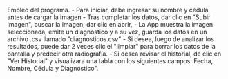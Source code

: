 Empleo del programa.
    - Para iniciar, debe ingresar su nombre y cédula antes de cargar la imagen 
    - Tras completar los datos, dar clic en "Subir Imagen", buscar la imagen, dar clic en abrir,
    - La App muestra la imagen seleccionada, emite un diagnóstico y a su vez, guarda los datos en un archivo .csv llamado "diagnosticos.csv"
    - Si desea, luego de analizar los resultados, puede dar 2 veces clic el "limpiar" para
    borrar los datos de la pantalla y predecir otra radiografía.
    - Si desea revisar el historial, de clic en "Ver Historial" y visualizara una tabla con los siguientes campos:
     Fecha, Nombre, Cédula y Diagnóstico".
